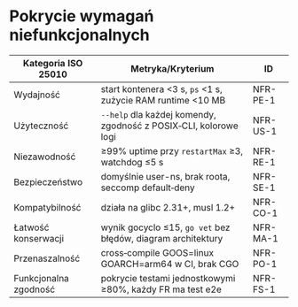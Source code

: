 # Pokrycie wymagań niefunkcjonalnych

| Kategoria ISO 25010 | Metryka/Kryterium | ID |
|---------------------|------------------|----|
| Wydajność | start kontenera <3 s, `ps` <1 s, zużycie RAM runtime <10 MB | NFR-PE-1 |
| Użyteczność | `--help` dla każdej komendy, zgodność z POSIX‑CLI, kolorowe logi | NFR-US-1 |
| Niezawodność | ≥99% uptime przy `restartMax` ≥3, watchdog ≤5 s | NFR-RE-1 |
| Bezpieczeństwo | domyślnie user-ns, brak roota, seccomp default‑deny | NFR-SE-1 |
| Kompatybilność | działa na glibc 2.31+, musl 1.2+ | NFR-CO-1 |
| Łatwość konserwacji | wynik gocyclo ≤15, `go vet` bez błędów, diagram architektury | NFR-MA-1 |
| Przenaszalność | cross‑compile GOOS=linux GOARCH=arm64 w CI, brak CGO | NFR-PO-1 |
| Funkcjonalna zgodność | pokrycie testami jednostkowymi ≥80%, każdy FR ma test e2e | NFR-FS-1 |